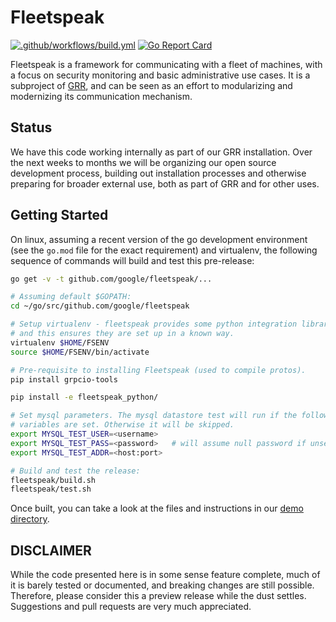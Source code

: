 # Fleetspeak

[![.github/workflows/build.yml](https://github.com/google/fleetspeak/actions/workflows/build.yml/badge.svg)](https://github.com/google/fleetspeak/actions/workflows/build.yml)
[![Go Report Card](https://goreportcard.com/badge/github.com/google/fleetspeak)](https://goreportcard.com/report/github.com/google/fleetspeak)

Fleetspeak is a framework for communicating with a fleet of machines, with a
focus on security monitoring and basic administrative use cases. It is a
subproject of [GRR](https://github.com/google/grr/blob/master/README.md), and
can be seen as an effort to modularizing and modernizing its communication
mechanism.

## Status

We have this code working internally as part of our GRR installation. Over the
next weeks to months we will be organizing our open source development process,
building out installation processes and otherwise preparing for broader external
use, both as part of GRR and for other uses.

## Getting Started

On linux, assuming a recent version of the go development environment (see the
`go.mod` file for the exact requirement) and virtualenv, the following sequence
of commands will build and test this pre-release:

```bash
go get -v -t github.com/google/fleetspeak/...

# Assuming default $GOPATH:
cd ~/go/src/github.com/google/fleetspeak

# Setup virtualenv - fleetspeak provides some python integration libraries,
# and this ensures they are set up in a known way.
virtualenv $HOME/FSENV
source $HOME/FSENV/bin/activate

# Pre-requisite to installing Fleetspeak (used to compile protos).
pip install grpcio-tools

pip install -e fleetspeak_python/

# Set mysql parameters. The mysql datastore test will run if the following environment
# variables are set. Otherwise it will be skipped.
export MYSQL_TEST_USER=<username>
export MYSQL_TEST_PASS=<password>   # will assume null password if unset.
export MYSQL_TEST_ADDR=<host:port>

# Build and test the release:
fleetspeak/build.sh
fleetspeak/test.sh
```

Once built, you can take a look at the files and instructions in our
[demo directory](https://github.com/google/fleetspeak/tree/master/fleetspeak/src/demo).

## DISCLAIMER

While the code presented here is in some sense feature complete, much of it is
barely tested or documented, and breaking changes are still possible. Therefore,
please consider this a preview release while the dust settles. Suggestions and
pull requests are very much appreciated.

